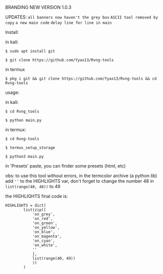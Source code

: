 BRANDING NEW VERSION 1.0.3

UPDATES:
``all banners now haven't the grey box``
``ASCII tool removed by copy``
``a new main code``
``delay line for line in main``


Install:

in kali:

```
$ sudo apt install git

$ git clone https://github.com/Yyax13/Rvng-tools
```

in termux

```
$ pkg i git && git clone https://github.com/Yyax13/Rvng-tools && cd Rvng-tools
```

usage:

in kali:

```
$ cd Rvng_tools

$ python main.py
```

in termux:

```
$ cd Rvng-tools

$ termux_setup_storage

$ python3 main.py
```

in 'Presets' paste, you can finder some presets (html, etc)

obs:
to use this tool without errors, in the termcolor archive (a python lib)
add ``''`` to the HIGHLIGHTS var, don't forget to change the number 48 in ``list(range(40, 48))`` to 49

the HIGHLIGHTS final code is:

```
HIGHLIGHTS = dict(
        list(zip([
            'on_grey',
            'on_red',
            'on_green',
            'on_yellow',
            'on_blue',
            'on_magenta',
            'on_cyan',
            'on_white',
            ''
            ],
            list(range(40, 49))
            ))
        )
```
